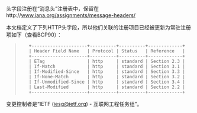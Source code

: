 头字段注册在“消息头”注册表中，保留在http://www.iana.org/assignments/message-headers/

本文档定义了下列HTTP头字段，所以他们关联的注册项目已经被更新为常驻注册项如下（查看BCP90）：

> ```
>    +---------------------+----------+----------+-------------+
>    | Header Field Name   | Protocol | Status   | Reference   |
>    +---------------------+----------+----------+-------------+
>    | ETag                | http     | standard | Section 2.3 |
>    | If-Match            | http     | standard | Section 3.1 |
>    | If-Modified-Since   | http     | standard | Section 3.3 |
>    | If-None-Match       | http     | standard | Section 3.2 |
>    | If-Unmodified-Since | http     | standard | Section 3.4 |
>    | Last-Modified       | http     | standard | Section 2.2 |
>    +---------------------+----------+----------+-------------+
> ```

变更控制者是“IETF (iesg@ietf.org) - 互联网工程任务组”。